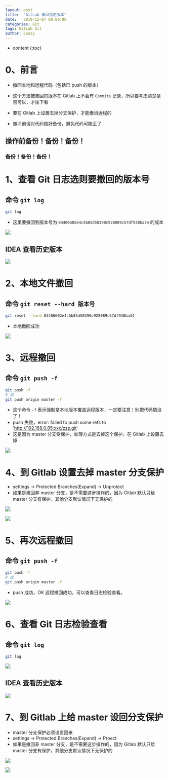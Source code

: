 ```yaml
---
layout: post
title:  "GitLab 撤回指定版本"
date:   2019-12-07 00:00:00
categories: Git
tags: GitLab Git
author: poazy
---
```


* content
{:toc}

# 0、前言

* 撤回本地和远程代码（包括已 push 的版本）

* 这个方法被撤回的版本在 Gitlab 上不会有 `Commits` 记录，所以要考虑清楚是否可以，才往下看
* 要在 Gitlab 上设置去掉分支保护，才能撤消远程的
* 撤消前请对代码做好备份，避免代码可能丢了

## 操作前备份！备份！备份！

### 备份！备份！备份！



# 1、查看 Git 日志选则要撤回的版本号

## 命令 `git log`

```bash
git log
```

* 这里要撤回到版本号为 `03406602e4c5b85d50390c928089c57df930ba34` 的版本

![](../images/20191207-gitlab-chzdbb/01-git-log-01.png)

## IDEA 查看历史版本

![](../images/20191207-gitlab-chzdbb/02-git-log-02.png)



#  2、本地文件撤回 

## 命令 `git reset --hard 版本号`

```bash
git reset --hard 03406602e4c5b85d50390c928089c57df930ba34
```

* 本地撤回成功

![](../images/20191207-gitlab-chzdbb/03-git-reset--hard-xxx.png)



# 3、远程撤回

## 命令 `git push -f`

```bash
git push -f
# 或
git push origin master -f
```

* 这个命令 `-f` 表示强制拿本地版本覆盖远程版本，一定要注意！别把代码搞没了！
* push 失败，error: failed to push some refs to 'http://192.168.0.85:xxx/zzz.git'
*  这是因为 master 分支受保护，处理方式是去掉这个保护。在 Gitlab 上设置去掉 

![](../images/20191207-gitlab-chzdbb/04-git-push-f-error.png)



# 4、到 Gitlab 设置去掉 master 分支保护

* settings -> Protected Branches(Expand) -> Unprotect
* 如果是撤回非 master 分支，是不需要这步操作的，因为 Gitlab 默认只给 master 分支有保护，其他分支默认情况下无保护的

![](../images/20191207-gitlab-chzdbb/05-gitlab-set-delete-01.png)

![](../images/20191207-gitlab-chzdbb/06-gitlab-set-delete-02.png)



# 5、再次远程撤回

## 命令 `git push -f`

```bash
git push -f
# 或
git push origin master -f
```

* push 成功，OK 远程撤回成功。可以查看日志检验查看。

![](../images/20191207-gitlab-chzdbb/07-git-push-f-ok.png)



# 6、查看 Git 日志检验查看

## 命令 `git log`

```bash
git log
```

![](../images/20191207-gitlab-chzdbb/08-git-log-ok-01.png)

## IDEA 查看历史版本

![](../images/20191207-gitlab-chzdbb/09-git-log-ok-02.png)



# 7、到 Gitlab 上给 master 设回分支保护

* master 分支保护必须设置回来
* settings -> Protected Branches(Expand) -> Proect
* 如果是撤回非 master 分支，是不需要这步操作的，因为 Gitlab 默认只给 master 分支有保护，其他分支默认情况下无保护的

![](../images/20191207-gitlab-chzdbb/10-gilab-set-add-01.png)

![](../images/20191207-gitlab-chzdbb/11-gilab-set-add-02.png)